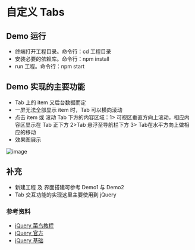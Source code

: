 # 自定义 Tabs

## Demo 运行
* 终端打开工程目录。命令行：cd 工程目录
* 安装必要的依赖库。命令行：npm install
* run 工程。命令行：npm start

## Demo 实现的主要功能
* Tab 上的 item 又后台数据而定
* 一屏无法全部显示 item 时，Tab 可以横向滚动
* 点击 item 或 滚动 Tab 下方的内容区域：1> 可视区垂直方向上滚动，相应内容区显示在 Tab 正下方 2>Tab 悬浮至导航栏下方  3> Tab在水平方向上做相应的移动  
* 效果图展示


![image](https://github.com/itwyhuaing/YHReactDemo/tree/master/RNTabs/image/效果图展示.gif)



## 补充
* 新建工程 及 界面搭建可参考 Demo1 与 Demo2
* Tab 交互功能的实现这里主要使用到 jQuery

### 参考资料
* [jQuery 菜鸟教程](http://www.runoob.com/jquery/jquery-tutorial.html)
* [jQuery 官方](https://jquery.com)
* [jQuery 基础](https://github.com/itwyhuaing/YHFragmentNotes/tree/master/jQuery%20基础)
